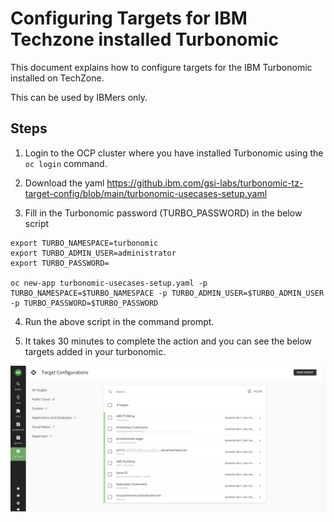 # Configuring Targets for IBM Techzone installed Turbonomic

This document explains how to configure targets for the IBM Turbonomic installed on TechZone.

This can be used by IBMers only.

## Steps

1. Login to the OCP cluster where you have installed Turbonomic using the   `oc login` command.

2. Download the yaml https://github.ibm.com/gsi-labs/turbonomic-tz-target-config/blob/main/turbonomic-usecases-setup.yaml

3. Fill in the Turbonomic password (TURBO_PASSWORD) in the below script

```
export TURBO_NAMESPACE=turbonomic
export TURBO_ADMIN_USER=administrator
export TURBO_PASSWORD=

oc new-app turbonomic-usecases-setup.yaml -p TURBO_NAMESPACE=$TURBO_NAMESPACE -p TURBO_ADMIN_USER=$TURBO_ADMIN_USER -p TURBO_PASSWORD=$TURBO_PASSWORD
```

4. Run the above script in the command prompt.

5. It takes 30 minutes to complete the action and you can see the below targets added in your turbonomic.

<img src="images/image01.png">



